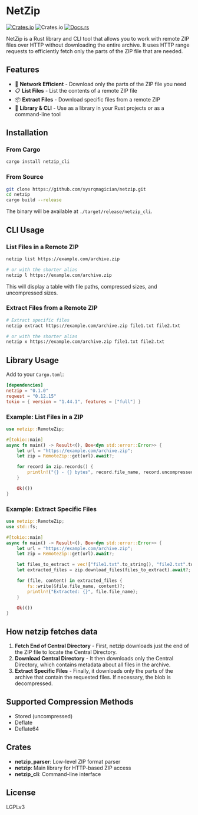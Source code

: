 # NetZip
[![Crates.io](https://img.shields.io/crates/v/netzip)](https://crates.io/crates/netzip)
![Crates.io](https://img.shields.io/crates/l/netzip)
[![Docs.rs](https://docs.rs/netzip/badge.svg)](https://docs.rs/netzip)

NetZip is a Rust library and CLI tool that allows you to work with remote ZIP files over HTTP without downloading the entire archive. It uses HTTP range requests to efficiently fetch only the parts of the ZIP file that are needed.

## Features

- 🚀 **Network Efficient** - Download only the parts of the ZIP file you need
- 📋 **List Files** - List the contents of a remote ZIP file
- 📦 **Extract Files** - Download specific files from a remote ZIP
- 🧩 **Library & CLI** - Use as a library in your Rust projects or as a command-line tool

## Installation

### From Cargo

```bash
cargo install netzip_cli
```

### From Source

```bash
git clone https://github.com/sysrqmagician/netzip.git
cd netzip
cargo build --release
```

The binary will be available at `./target/release/netzip_cli`.

## CLI Usage

### List Files in a Remote ZIP

```bash
netzip list https://example.com/archive.zip

# or with the shorter alias
netzip l https://example.com/archive.zip
```

This will display a table with file paths, compressed sizes, and uncompressed sizes.

### Extract Files from a Remote ZIP

```bash
# Extract specific files
netzip extract https://example.com/archive.zip file1.txt file2.txt

# or with the shorter alias
netzip x https://example.com/archive.zip file1.txt file2.txt
```

## Library Usage

Add to your `Cargo.toml`:

```toml
[dependencies]
netzip = "0.1.0"
reqwest = "0.12.15"
tokio = { version = "1.44.1", features = ["full"] }
```

### Example: List Files in a ZIP

```rust
use netzip::RemoteZip;

#[tokio::main]
async fn main() -> Result<(), Box<dyn std::error::Error>> {
    let url = "https://example.com/archive.zip";
    let zip = RemoteZip::get(url).await?;

    for record in zip.records() {
        println!("{} - {} bytes", record.file_name, record.uncompressed_size);
    }

    Ok(())
}
```

### Example: Extract Specific Files

```rust
use netzip::RemoteZip;
use std::fs;

#[tokio::main]
async fn main() -> Result<(), Box<dyn std::error::Error>> {
    let url = "https://example.com/archive.zip";
    let zip = RemoteZip::get(url).await?;

    let files_to_extract = vec!["file1.txt".to_string(), "file2.txt".to_string()];
    let extracted_files = zip.download_files(files_to_extract).await?;

    for (file, content) in extracted_files {
        fs::write(&file.file_name, content)?;
        println!("Extracted: {}", file.file_name);
    }

    Ok(())
}
```

## How netzip fetches data

1. **Fetch End of Central Directory** - First, netzip downloads just the end of the ZIP file to locate the Central Directory.
2. **Download Central Directory** - It then downloads only the Central Directory, which contains metadata about all files in the archive.
3. **Extract Specific Files** - Finally, it downloads only the parts of the archive that contain the requested files. If necessary, the blob is decompressed.

## Supported Compression Methods

- Stored (uncompressed)
- Deflate
- Deflate64

## Crates

- **netzip_parser**: Low-level ZIP format parser
- **netzip**: Main library for HTTP-based ZIP access
- **netzip_cli**: Command-line interface

## License

LGPLv3
